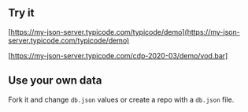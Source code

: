 ## Try it

[https://my-json-server.typicode.com/typicode/demo](https://my-json-server.typicode.com/typicode/demo)

[https://my-json-server.typicode.com/cdp-2020-03/demo/vod.bar]

## Use your own data

Fork it and change `db.json` values or create a repo with a `db.json` file.
